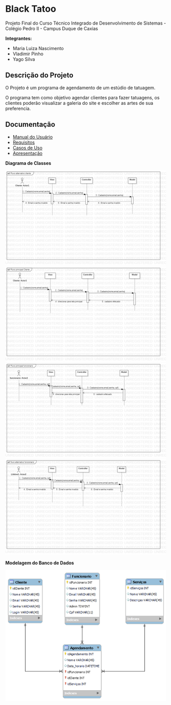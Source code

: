 # Black Tatoo

Projeto Final do Curso Técnico Integrado de Desenvolvimento de Sistemas - Colégio Pedro II - Campus Duque de Caxias

**Integrantes:**
 - Maria Luiza Nascimento
 - Vladimir Pinho
 - Yago Silva

 ## Descrição do Projeto

 O Projeto é um programa de agendamento de um estúdio de tatuagem.

 O programa tem como objetivo agendar clientes para fazer tatuagens, os clientes poderão visualizar a galeria do site e escolher as artes de sua preferencia.

## Documentação

- [Manual do Usuário](manual.md)
- [Requisitos](requisitos.md)
- [Casos de Uso](casos-de-uso.md)
- [Apresentação](apresentacao.pdf)

**Diagrama de Classes**

![Diagrama de Classes](Fluxo-alternativo-cliente.png)
![Diagrama de Classes](Fluxo-principal-Cliente.png)
![Diagrama de Classes](Fluxo-principal-funcionario.png)
![Diagrama de Classes](fluxo-alternativo-funcionario.png)

**Modelagem do Banco de Dados**

![Diagrama de Banco de Dados](Diag-bd.png)
